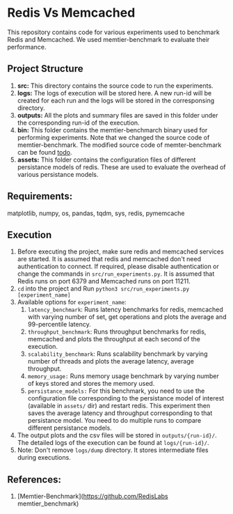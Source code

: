 # Redis Vs Memcached
This repository contains code for various experiments used to benchmark Redis and Memcached. We used memtier-benchmark to evaluate their performance.

## Project Structure
1. **src:** This directory contains the source code to run the experiments.
2. **logs:** The logs of execution will be stored here. A new run-id will be created for each run and the logs will be stored in the corresponsing directory.
3. **outputs:** All the plots and summary files are saved in this folder under the corresponding run-id of the execution.
4. **bin:** This folder contains the memtier-benchmarch binary used for performing experiments. Note that we changed the source code of memtier-benchmark. The modified source code of memter-benchmark can be found [todo]().
5. **assets:** This folder contains the configuration files of different persistance models of redis. These are used to evaluate the overhead of various persistance models.

## Requirements:
matplotlib, numpy, os, pandas, tqdm, sys, redis, pymemcache

## Execution
1. Before executing the project, make sure redis and memcached services are started. It is assumed that redis and memcached don't need authentication to connect. If required, please disable authentication or change the commands in ``src/run_experiments.py``. It is assumed that Redis runs on port 6379 and Memcached runs on port 11211.
2. ``cd`` into the project and Run ``python3 src/run_experiments.py [experiment_name]``
3. Available options for ``experiment_name``:
    1. ``latency_benchmark``: Runs latency benchmarks for redis, memcached with varying number of set, get operations and plots the average and 99-percentile latency. 
    2. ``throughput_benchmark``: Runs throughput benchmarks for redis, memcached and plots the throughput at each second of the execution.
    3. ``scalability_benchmark``: Runs scalability benchmark by varying number of threads and plots the average latency, average throughput.
    4. ``memory_usage:`` Runs memory usage benchmark by varying number of keys stored and stores the memory used.
    5. ``persistance_models:`` For this benchmark, you need to use the configuration file corresponding to the persistance model of interest (available in ``assets/`` dir) and restart redis. This experiment then saves the average latency and throughput corresponding to that persistance model. You need to do multiple runs to compare different persistance models.
4. The output plots and the csv files will be stored in ```outputs/{run-id}/```. The detailed logs of the execution can be found at ```logs/{run-id}/```.
5. Note: Don't remove ``logs/dump`` directory. It stores intermediate files during executions.

## References:
1. [Memtier-Benchmark](https://github.com/RedisLabs 
memtier_benchmark)